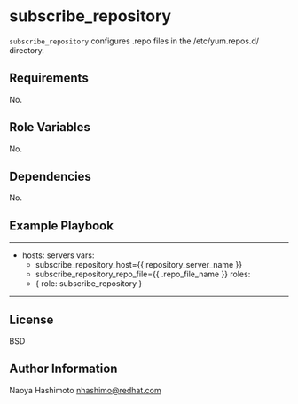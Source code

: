 subscribe_repository
====================

`subscribe_repository` configures .repo files in the /etc/yum.repos.d/ directory.

Requirements
------------

No.

Role Variables
--------------

No.

Dependencies
------------

No.

Example Playbook
----------------

---
- hosts: servers
  vars:
  - subscribe_repository_host={{ repository_server_name }}
  - subscribe_repository_repo_file={{ .repo_file_name }}
  roles:
  - { role: subscribe_repository }
---

License
-------

BSD

Author Information
------------------

Naoya Hashimoto <nhashimo@redhat.com>
